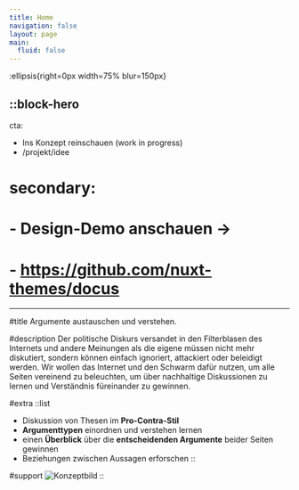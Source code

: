 ```yaml
---
title: Home
navigation: false
layout: page
main:
  fluid: false
---
```


<!-- prettier-ignore-start -->

:ellipsis{right=0px width=75% blur=150px}

::block-hero
---
cta:
  - Ins Konzept reinschauen (work in progress)
  - /projekt/idee
# secondary:
#   - Design-Demo anschauen →
#   - https://github.com/nuxt-themes/docus
---

#title
Argumente austauschen und verstehen.

#description
Der politische Diskurs versandet in den Filterblasen des Internets und andere Meinungen als die eigene müssen nicht mehr diskutiert, sondern können einfach ignoriert, attackiert oder beleidigt werden. Wir wollen das Internet und den Schwarm dafür nutzen, um alle Seiten vereinend zu beleuchten, um über nachhaltige Diskussionen zu lernen und Verständnis füreinander zu gewinnen.

#extra
  ::list
  - Diskussion von Thesen im **Pro-Contra-Stil**
  - **Argumenttypen** einordnen und verstehen lernen
  - einen **Überblick** über die **entscheidenden Argumente** beider Seiten gewinnen
  - Beziehungen zwischen Aussagen erforschen
  ::

#support
![Konzeptbild](/concept-image.png)
::

<!-- prettier-ignore-end -->
